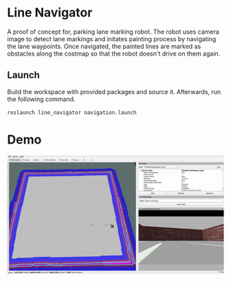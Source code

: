 # Line Navigator

A proof of concept for, parking lane marking robot. The robot uses camera image to detect lane markings and initates painting process by navigating the lane waypoints. Once navigated, the painted lines are marked as obstacles along the costmap so that the robot doesn't drive on them again.

## Launch

Build the workspace with provided packages and source it. Afterwards, run the following command.

```
roslaunch line_navigator navigation.launch
```

# Demo

![](https://github.com/MahirGulzar/line_navigator/blob/main/demo.gif)